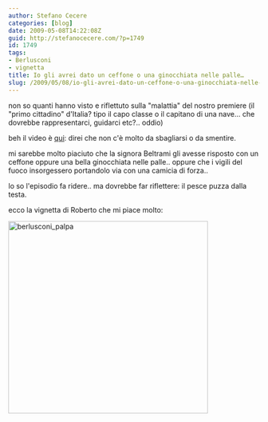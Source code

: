 ```yaml
---
author: Stefano Cecere
categories: [blog]
date: 2009-05-08T14:22:08Z
guid: http://stefanocecere.com/?p=1749
id: 1749
tags:
- Berlusconi
- vignetta
title: Io gli avrei dato un ceffone o una ginocchiata nelle palle…
slug: /2009/05/08/io-gli-avrei-dato-un-ceffone-o-una-ginocchiata-nelle-palle/
---
```


non so quanti hanno visto e riflettuto sulla "malattia" del nostro premiere (il "primo cittadino" d'Italia? tipo il capo classe o il capitano di una nave… che dovrebbe rappresentarci, guidarci etc?.. oddio)

beh il video è [qui](http://www.youtube.com/watch?v=8SRhU_li53c): direi che non c'è molto da sbagliarsi o da smentire.

mi sarebbe molto piaciuto che la signora Beltrami gli avesse risposto con un ceffone oppure una bella ginocchiata nelle palle.. oppure che i vigili del fuoco insorgessero portandolo via con una camicia di forza..

lo so l'episodio fa ridere.. ma dovrebbe far riflettere: il pesce puzza dalla testa.
  
ecco la vignetta di Roberto che mi piace molto:

<img class="aligncenter size-full wp-image-1750" title="berlusconi_palpa" src="http://stefanocecere.com/wp-content/uploads/sites/3/2009/05/berlusconi_palpa.jpg" alt="berlusconi_palpa" width="400" height="385" srcset="http://stefanocecere.com/wp-content/uploads/sites/3/2009/05/berlusconi_palpa.jpg 400w, http://stefanocecere.com/wp-content/uploads/sites/3/2009/05/berlusconi_palpa-300x289.jpg 300w" sizes="(max-width: 400px) 100vw, 400px" />